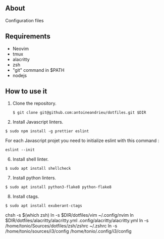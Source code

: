 ## About

Configuration files


## Requirements

* Neovim
* tmux
* alacritty
* zsh
* "git" command in $PATH
* nodejs

## How to use it

1. Clone the repository.

     ```
     $ git clone git@github.com:antoineandrieu/dotfiles.git $DIR
     ```

5. Install Javascript linters.

  ```
  $ sudo npm install -g prettier eslint
  ```
For each Javascript projet you need to initialize eslint with this command :
```
eslint --init
```

6. Install shell linter.

  ```
  $ sudo apt install shellcheck
  ```

7. Install python linters.

  ```
  $ sudo apt install python3-flake8 python-flake8
  ```

8. Install ctags.

  ```
  $ sudo apt install exuberant-ctags
  ```
chsh -s $(which zsh)
ln -s $DIR/dotfiles/vim ~/.config/nvim
ln  $DIR/dotfiles/alacritty/alacritty.yml .config/alacritty/alacritty.yml
ln -s /home/tonio/Sources/dotfiles/zsh/zshrc ~/.zshrc
ln -s /home/tonio/sources/i3/config /home/tonio/.config/i3/config
